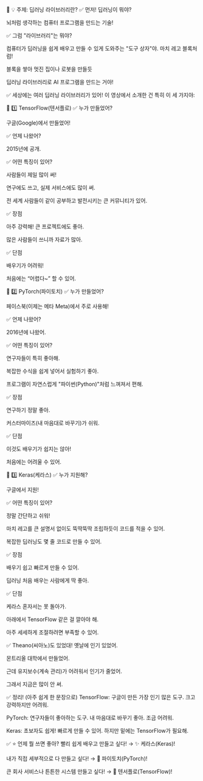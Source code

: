 🌟 💡 주제: 딥러닝 라이브러리란?
✅ 먼저! 딥러닝이 뭐야?

뇌처럼 생각하는 컴퓨터 프로그램을 만드는 기술!

✅ 그럼 "라이브러리"는 뭐야?

컴퓨터가 딥러닝을 쉽게 배우고 만들 수 있게 도와주는 "도구 상자"야.
마치 레고 블록처럼!

블록을 쌓아 멋진 집이나 로봇을 만들듯

딥러닝 라이브러리로 AI 프로그램을 만드는 거야!

✅ 세상에는 여러 딥러닝 라이브러리가 있어!
이 영상에서 소개한 건 특히 이 세 가지야:

🥇 1️⃣ TensorFlow(텐서플로)
✅ 누가 만들었어?

구글(Google)에서 만들었어!

✅ 언제 나왔어?

2015년에 공개.

✅ 어떤 특징이 있어?

사람들이 제일 많이 써!

연구에도 쓰고, 실제 서비스에도 많이 써.

전 세계 사람들이 같이 공부하고 발전시키는 큰 커뮤니티가 있어.

✅ 장점

아주 강력해! 큰 프로젝트에도 좋아.

많은 사람들이 쓰니까 자료가 많아.

✅ 단점

배우기가 어려워!

처음에는 “어렵다~” 할 수 있어.

🥈 2️⃣ PyTorch(파이토치)
✅ 누가 만들었어?

페이스북(이제는 메타 Meta)에서 주로 사용해!

✅ 언제 나왔어?

2016년에 나왔어.

✅ 어떤 특징이 있어?

연구자들이 특히 좋아해.

복잡한 수식을 쉽게 넣어서 실험하기 좋아.

프로그램이 자연스럽게 "파이썬(Python)"처럼 느껴져서 편해.

✅ 장점

연구하기 정말 좋아.

커스터마이즈(내 마음대로 바꾸기)가 쉬워.

✅ 단점

이것도 배우기가 쉽지는 않아!

처음에는 어려울 수 있어.

🥉 3️⃣ Keras(케라스)
✅ 누가 지원해?

구글에서 지원!

✅ 어떤 특징이 있어?

정말 간단하고 쉬워!

마치 레고를 큰 설명서 없이도 뚝딱뚝딱 조립하듯이 코드를 적을 수 있어.

복잡한 딥러닝도 몇 줄 코드로 만들 수 있어.

✅ 장점

배우기 쉽고 빠르게 만들 수 있어.

딥러닝 처음 배우는 사람에게 딱 좋아.

✅ 단점

케라스 혼자서는 못 돌아가.

아래에서 TensorFlow 같은 걸 깔아야 해.

아주 세세하게 조절하려면 부족할 수 있어.

✅ Theano(씨아노)도 있었대!
옛날에 인기 있었어.

몬트리올 대학에서 만들었어.

근데 유지보수(계속 관리)가 어려워서 인기가 줄었어.

그래서 지금은 많이 안 써.

✅ 정리! (아주 쉽게 한 문장으로)
TensorFlow: 구글이 만든 가장 인기 많은 도구. 크고 강력하지만 어려워.

PyTorch: 연구자들이 좋아하는 도구. 내 마음대로 바꾸기 좋아. 조금 어려워.

Keras: 초보자도 쉽게! 빠르게 만들 수 있어. 하지만 밑에는 TensorFlow가 필요해.

✅ ⭐️ 언제 뭘 쓰면 좋아?
빨리 쉽게 배우고 만들고 싶다! → ✨ 케라스(Keras)!

내가 직접 세부적으로 다 만들고 싶다! → 🧪 파이토치(PyTorch)!

큰 회사 서비스나 튼튼한 시스템 만들고 싶다! → 🏢 텐서플로(TensorFlow)!